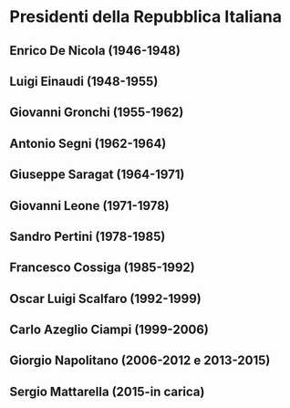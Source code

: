 # Presidenti della Repubblica Italiana

## Enrico De Nicola (1946-1948)
## Luigi Einaudi (1948-1955)
## Giovanni Gronchi (1955-1962)
## Antonio Segni (1962-1964)
## Giuseppe Saragat (1964-1971)
## Giovanni Leone (1971-1978)
## Sandro Pertini (1978-1985)
## Francesco Cossiga (1985-1992)
## Oscar Luigi Scalfaro (1992-1999)
## Carlo Azeglio Ciampi (1999-2006)
## Giorgio Napolitano (2006-2012 e 2013-2015)
## Sergio Mattarella (2015-in carica)


